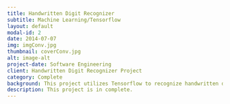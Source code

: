 ```yaml
---
title: Handwritten Digit Recognizer
subtitle: Machine Learning/Tensorflow 
layout: default
modal-id: 2
date: 2014-07-07
img: imgConv.jpg
thumbnail: coverConv.jpg
alt: image-alt
project-date: Software Engineering
client: Handwritten Digit Recognizer Project
category: Complete
background: This project utilizes Tensorflow to recognize handwritten digits using convolutional networks, as well as techniques such as learning rate decay and dropout to recognize handwritten digits to accuracy above 99%. This is completed by following a tutorial by Martin Gorner
description: This project is in complete.
---
```

